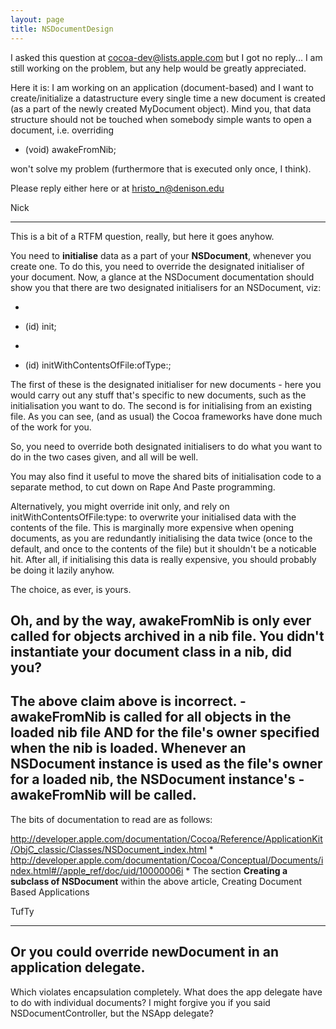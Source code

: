 ```yaml
---
layout: page
title: NSDocumentDesign
---
```


I asked this question at cocoa-dev@lists.apple.com but I got no reply... I am still working on the problem, but any help would be greatly appreciated.

Here it is: I am working on an application (document-based) and I want to create/initialize a datastructure every single time a new document is created (as a part of the newly created MyDocument object). Mind you, that  data structure should not be touched when somebody simple wants to open a document, i.e. overriding

- (void) awakeFromNib; 

won't solve my problem (furthermore that is executed only once, I think).

Please reply either here or at hristo_n@denison.edu

Nick 

----

This is a bit of a RTFM question, really, but here it goes anyhow.

You need to **initialise** data as a part of your **NSDocument**, whenever you create one.  To do this, you need to override the designated initialiser of your document.  Now, a glance at the NSDocument documentation should show you that there are two designated initialisers for an NSDocument, viz:


*
- (id) init;
*
- (id) initWithContentsOfFile:ofType:;


The first of these is the designated initialiser for new documents - here you would carry out any stuff that's specific to new documents, such as the initialisation you want to do.  The second is for initialising from an existing file.  As you can see, (and as usual) the Cocoa frameworks have done much of the work for you.

So, you need to override both designated initialisers to do what you want to do in the  two cases given, and all will be well.

You may also find it useful to move the shared bits of initialisation code to a separate method, to cut down on Rape And Paste programming.

Alternatively, you might override init only, and rely on initWithContentsOfFile:type: to overwrite your initialised data with the contents of the file. This is marginally more expensive when opening documents, as you are redundantly initialising the data twice (once to the default, and once to the contents of the file) but it shouldn't be a noticable hit.  After all, if initialising this data is really expensive, you should probably be doing it lazily anyhow.

The choice, as ever, is yours.

Oh, and by the way, awakeFromNib is only ever called for objects archived in a nib file.  You didn't instantiate your document class in a nib, did you?
----
The above claim above is incorrect. -awakeFromNib is called for all objects in the loaded nib file AND for the file's owner specified when the nib is loaded.  Whenever an NSDocument instance is used as the file's owner for a loaded nib, the NSDocument instance's -awakeFromNib will be called.
----

The bits of documentation to read are as follows:

http://developer.apple.com/documentation/Cocoa/Reference/ApplicationKit/ObjC_classic/Classes/NSDocument_index.html
*
http://developer.apple.com/documentation/Cocoa/Conceptual/Documents/index.html#//apple_ref/doc/uid/10000006i
*
The section **Creating a subclass of NSDocument** within the above article, Creating Document Based Applications


TufTy

----
Or you could override newDocument in an application delegate.
----

Which violates encapsulation completely.  What does the app delegate have to do with individual documents?  I might forgive you if you said NSDocumentController, but the NSApp delegate?

